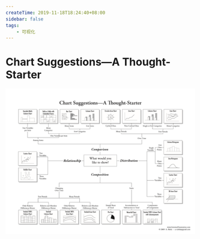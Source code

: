 ```yaml
---
createTime: 2019-11-18T18:24:40+08:00
sidebar: false
tags:
    - 可视化
---
```


# Chart Suggestions—A Thought-Starter

<ArticleMeta />

![Chart Suggestions—A Thought-Starter](./Chart-Suggestion-A-Thought-Starter.png)